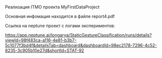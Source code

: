 Реализация ITMO проекта MyFirstDataProject

Основная инфомация находится в файле report4.pdf

Ссылка на neptune проект с логами экспериментов:

https://app.neptune.ai/longarya/StaticGestureClassification/runs/details?viewId=98f483ca-a116-4e81-b3b7-5c1077f3bd4f&detailsTab=dashboard&dashboardId=98ec2178-7296-4c52-8235-3c905b10e27d&shortId=STAT-92
